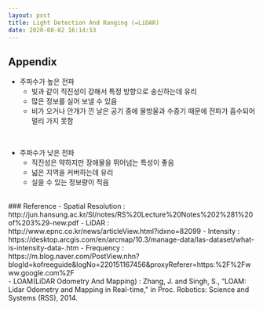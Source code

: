 ```yaml
---
layout: post
title: Light Detection And Ranging (=LiDAR)
date: 2020-08-02 16:14:53
---
```


##



## Appendix
- 주파수가 높은 전파
  * 빛과 같이 직진성이 강해서 특정 방향으로 송신하는데 유리
  * 많은 정보를 실어 보낼 수 있음
  * 비가 오거나 안개가 낀 날은 공기 중에 물방울과 수증기 때문에 전파가 흡수되어 멀리 가지 못함

<br>

- 주파수가 낮은 전파
  * 직진성은 약하지만 장애물을 뛰어넘는 특성이 좋음
  * 넓은 지역을 커버하는데 유리
  * 실을 수 있는 정보량이 적음

<br>
### Reference
<Site>
- Spatial Resolution : http://jun.hansung.ac.kr/SI/notes/RS%20Lecture%20Notes%202%281%20of%203%29-new.pdf
- LiDAR : http://www.epnc.co.kr/news/articleView.html?idxno=82099
- Intensity : https://desktop.arcgis.com/en/arcmap/10.3/manage-data/las-dataset/what-is-intensity-data-.htm
- Frequency : https://m.blog.naver.com/PostView.nhn?blogId=kofreeguide&logNo=220151167456&proxyReferer=https:%2F%2Fwww.google.com%2F

<br>

<Paper>
- LOAM(LiDAR Odometry And Mapping) : Zhang, J. and Singh, S., “LOAM: Lidar Odometry and Mapping in Real-time," in Proc. Robotics: Science and Systems (RSS), 2014.
